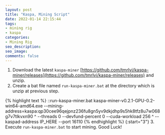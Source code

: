```yaml
---
layout: post
title: "Kaspa, Mining Script"
date: 2022-01-14 22:15:44
tags:
- mining rig
- kaspa
categories:
- Mining Rig
seo_description:
seo_image:
comments: false
---
```


1. Download the latest `kaspa-miner` [https://github.com/tmrlvi/kaspa-miner/releases](https://github.com/tmrlvi/kaspa-miner/releases) and unzip.
2. Create a bat file named `run-kaspa-miner.bat` at the directory which is unzip at previous step.

{% highlight text %}
::run-kaspa-miner.bat
kaspa-miner-v0.2.1-GPU-0.2-win64-amd64.exe --mining-address=kaspa:qp30cee96qejpnz236fu8gn5yv9dkjdhp9s5hk8tfz8u7w068g7v7tlkvxn90 ^
                                           --threads 0 --devfund-percent 0 --cuda-workload 256 ^
                                           --kaspad-address IP_HERE --port 16110
{% endhighlight %}
{:start="3"}
3. Execute `run-kaspa-miner.bat` to start mining. Good Luck!
